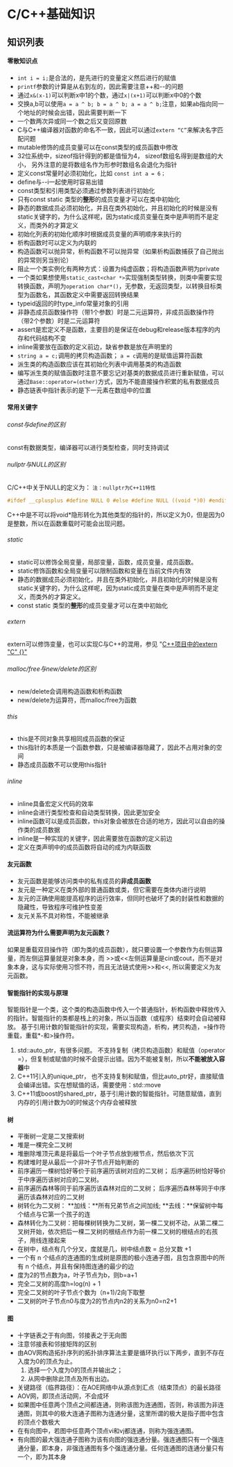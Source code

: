 C/C++基础知识
====
## 知识列表
#### 零散知识点
+ `int i = i;`是合法的，是先进行的变量定义然后进行的赋值
+ `printf`参数的计算是从右到左的，因此需要注意++和--的问题
+ 通过`x&(x-1)`可以判断x中1的个数，通过`x|(x+1)`可以判断x中0的个数
+ 交换a,b可以使用`a = a ^ b; b = a ^ b; a = a ^ b;`注意，如果ab指向同一个地址的时候会出错，因此需要判断一下
+ 一个数两次异或同一个数之后又变回原数
+ C与C++编译器对函数的命名不一致，因此可以通过`extern “C”`来解决名字匹配问题
+ mutable修饰的成员变量可以在const类型的成员函数中修改
+ 32位系统中，sizeof指针得到的都是值恒为4， sizeof数组名得到是数组的大小， 另外注意的是将数组名作为形参时数组名会退化为指针
+ 定义const常量时必须初始化，比如 `const int a = 6；`
+ define与--i一起使用时容易出错
+ const类型和引用类型必须通过参数列表进行初始化
+ 只有const static 类型的**整形**的成员变量才可以在类中初始化
+ 静态的数据成员必须初始化，并且在类外初始化，并且初始化的时候是没有static关键字的，为什么这样呢，因为static成员变量在类中是声明而不是定义，而类外的才算定义
+ 初始化列表的初始化顺序时根据成员变量的声明顺序来执行的
+ 析构函数时可以定义为内联的
+ 构造函数可以抛异常，析构函数不可以抛异常（如果析构函数捕获了自己抛出的异常则另当别论）
+ 阻止一个类实例化有两种方式：设置为纯虚函数；将构造函数声明为private
+ 一个类如果想使用`static_cast<char *>`实现强制类型转换，则类中需要实现转换函数，声明为`operation char*()`，无参数，无返回类型，以转换目标类型为函数名，其函数定义中需要返回转换结果
+ typeid返回的时type_info常量对象的引用
+ 非静态成员函数操作符（带1个参数）时是二元运算符，非成员函数操作符（带2个参数）时是二元运算符
+ assert是宏定义不是函数，主要目的是保证在debug和release版本程序的内存和代码结构不变
+ inline需要放在函数的定义前边，缺省参数是放在声明里的
+ `string a = c;`调用的拷贝构造函数； `a = c`调用的是赋值运算符函数
+ 派生类的构造函数应该在其初始化列表中调用基类的构造函数
+ 编写派生类的赋值函数时注意不要忘记对基类的数据成员进行重新赋值，可以通过`Base::operator=(other)`方式，因为不能直接操作积累的私有数据成员
+ 静态链表中指针表示的是下一元素在数组中的位置


#### 常用关键字
###### const与define的区别
const有数据类型，编译器可以进行类型检查，同时支持调试

###### nullptr与NULL的区别
C/C\++中关于NULL的定义为： `注：nullptr为C++11特性`
```cpp
#ifdef __cplusplus #define NULL 0 #else #define NULL ((void *)0) #endif
```
C++中是不可以将void*隐形转化为其他类型的指针的，所以定义为0，但是因为0是整数，所以在函数重载时可能会出现问题。

###### static
+ static可以修饰全局变量，局部变量，函数，成员变量，成员函数。
+ static修饰函数和全局变量可以限制函数和变量在当前文件内有效
+ 静态的数据成员必须初始化，并且在类外初始化，并且初始化的时候是没有static关键字的，为什么这样呢，因为static成员变量在类中是声明而不是定义，而类外的才算定义。
+ const static 类型的**整形**的成员变量才可以在类中初始化

###### extern
extern可以修饰变量，也可以实现C与C++的混用，参见 "[C\+\+项目中的extern "C" {}"](http://www.cnblogs.com/skynet/archive/2010/07/10/1774964.html)

###### malloc/free与new/delete的区别
+ new/delete会调用构造函数和析构函数
+ new/delete为运算符，而malloc/free为函数

###### this
+ this是不同对象共享相同成员函数的保证
+ this指针的本质是一个函数参数，只是被编译器隐藏了，因此不占用对象的空间
+ 静态成员函数不可以使用this指针

###### inline
+ inline具备宏定义代码的效率
+ inline会进行类型检查和自动类型转换，因此更加安全
+ inline函数可以是成员函数，this对象会被放在合适的地方，因此可以自由的操作类的成员数据
+ inline是一种实现的关键字，因此需要放在函数的定义前边
+ 定义在类声明中的成员函数将自动的成为内联函数


#### 友元函数
+ 友元函数是能够访问类中的私有成员的**非成员函数**
+ 友元是一种定义在类外部的普通函数或类，但它需要在类体内进行说明
+ 友元的正确使用能提高程序的运行效率，但同时也破坏了类的封装性和数据的隐藏性，导致程序可维护性变差
+ 友元关系不具对称性，不能被继承

#### 流运算符为什么需要声明为友元函数？
如果是重载双目操作符（即为类的成员函数），就只要设置一个参数作为右侧运算量，而左侧运算量就是对象本身，而 >>或<<左侧运算量是cin或cout，而不是对象本身，这与实际使用习惯不符，而且无法链式使用>>和<<, 所以需要定义为友元函数。

#### 智能指针的实现与原理
智能指针是一个类，这个类的构造函数中传入一个普通指针，析构函数中释放传入的指针。智能指针的类都是栈上的对象，所以当函数（或程序）结束时会自动被释放。
基于引用计数的智能指针的实现，需要实现构造，析构，拷贝构造，=操作符重载，重载*-和>操作符。

1. std::auto_ptr，有很多问题。 不支持复制（拷贝构造函数）和赋值（operator =），但复制或赋值的时候不会提示出错。因为不能被复制，所以**不能被放入容器**中
2. C++11引入的unique_ptr， 也不支持复制和赋值，但比auto_ptr好，直接赋值会编译出错。实在想赋值的话，需要使用：std::move
3. C++11或boost的shared_ptr，基于引用计数的智能指针。可随意赋值，直到内存的引用计数为0的时候这个内存会被释放

#### 树
+ 平衡树一定是二叉搜索树
+ 堆是一棵完全二叉树
+ 堆删除堆顶元素是将最后一个叶子节点放到根节点，然后依次下沉
+ 构建堆时是从最后一个非叶子节点开始判断的
+ 前序遍历一棵树恰好等价于前序遍历该树对应的二叉树； 后序遍历树恰好等价于中序遍历该树对应的二叉树。
+ 前序遍历森林等同于前序遍历该森林对应的二叉树； 后序遍历森林等同于中序遍历该森林对应的二叉树
+ 树转化为二叉树： **加线：**所有兄弟节点之间加线; **去线：**保留树中每个结点与它第一个孩子的连
+ 森林转化为二叉树：把每棵树转换为二叉树，第一棵二叉树不动，从第二棵二叉树开始，依次把后一棵二叉树的根结点作为前一棵二叉树的根结点的右孩子，用线连接起来
+ 在树中，结点有几个分叉，度就是几，树中结点数 = 总分叉数 +1
+ 一个有 n 个结点的连通图的生成树是原图的极小连通子图，且包含原图中的所有 n 个结点，并且有保持图连通的最少的边
+ 度为2的节点数为a，叶子节点为b，则b=a+1
+ 完全二叉树的高度h=log(n) + 1
+ 完全二叉树的叶子节点个数为（n+1)/2向下取整
+ 二叉树的叶子节点n0与度为2的节点内n2的关系为n0=n2+1


#### 图
+ 十字链表之于有向图，邻接表之于无向图
+ 注意邻接表和邻接矩阵的区别
+ 由AOV网构造拓扑序列的拓扑排序算法主要是循环执行以下两步，直到不存在入度为0的顶点为止。
    1. 选择一个入度为0的顶点并输出之；
    1. 从网中删除此顶点及所有出边。
+ 关键路径（临界路径）：在AOE网络中从源点到汇点（结束顶点）的最长路径
+ AOV网，即顶点活动网，不会成环
+ 如果图中任意两个顶点之间都连通，则称该图为连通图，否则，称该图为非连通图，则其中的极大连通子图称为连通分量，这里所谓的极大是指子图中包含的顶点个数极大
+ 在有向图中，若图中任意两个顶点vi和vj都连通，则称为强连通图。
+ 有向图的最大强连通子图称为该有向图的强连通分量。强连通图只有一个强连通分量，即本身，非强连通图有多个强连通分量。任何连通图的连通分量只有一个，即为其本身
